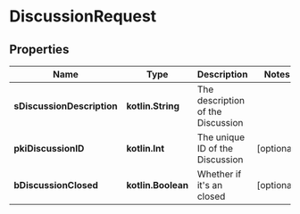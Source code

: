 
# DiscussionRequest

## Properties
| Name | Type | Description | Notes |
| ------------ | ------------- | ------------- | ------------- |
| **sDiscussionDescription** | **kotlin.String** | The description of the Discussion |  |
| **pkiDiscussionID** | **kotlin.Int** | The unique ID of the Discussion |  [optional] |
| **bDiscussionClosed** | **kotlin.Boolean** | Whether if it&#39;s an closed |  [optional] |



